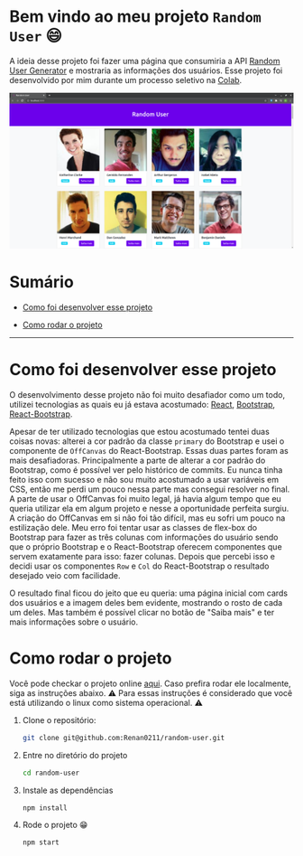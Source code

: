 # Bem vindo ao meu projeto `Random User` :smile:


A ideia desse projeto foi fazer uma página que consumiria a API [Random User Generator](https://randomuser.me/) e mostraria as informações dos usuários. Esse projeto foi desenvolvido por mim durante um processo seletivo na [Colab](https://www.colab.re/).
  
![print da aplicação](https://github.com/Renan0211/random-user/blob/6ecbf576ebeb194a5fa776505f1a1c66a1390b2a/public/Captura%20de%20tela%20de%202021-11-19%2011-14-52.png) 

# Sumário
- [Como foi desenvolver esse projeto](#como-foi-desenvolver-esse-projeto)

- [Como rodar o projeto](#como-rodar-o-projeto)

---


# Como foi desenvolver esse projeto

O desenvolvimento desse projeto não foi muito desafiador como um todo, utilizei tecnologias as quais eu já estava acostumado: [React](https://pt-br.reactjs.org/), [Bootstrap](https://getbootstrap.com/), [React-Bootstrap](https://react-bootstrap.github.io/).

Apesar de ter utilizado tecnologias que estou acostumado tentei duas coisas novas: alterei a cor padrão da classe `primary` do Bootstrap e usei o componente de `OffCanvas` do React-Bootstrap. Essas duas partes foram as mais desafiadoras. 
Principalmente a parte de alterar a cor padrão do Bootstrap, como é possível ver pelo histórico de commits. Eu nunca tinha feito isso com sucesso e não sou muito acostumado a usar variáveis em CSS, então me perdi um pouco nessa parte mas consegui resolver no final.
A parte de usar o OffCanvas foi muito legal, já havia algum tempo que eu queria utilizar ela em algum projeto e nesse a oportunidade perfeita surgiu. A criação do OffCanvas em si não foi tão difícil, mas eu sofri um pouco na estilização dele. Meu erro foi tentar usar as classes de flex-box do Bootstrap para fazer as três colunas com informações do usuário sendo que o próprio Bootstrap e o React-Bootstrap oferecem componentes que servem exatamente para isso: fazer colunas. Depois que percebi isso e decidi usar os componentes `Row` e `Col` do React-Bootstrap o resultado desejado veio com facilidade.

O resultado final ficou do jeito que eu queria: uma página inicial com cards dos usuários e a imagem deles bem evidente, mostrando o rosto de cada um deles. Mas também é possível clicar no botão de "Saiba mais" e ter mais informações sobre o usuário. 
  


# Como rodar o projeto

Você pode checkar o projeto online [aqui](https://renan0211.github.io/). Caso prefira rodar ele localmente, siga as instruções abaixo.
:warning: Para essas instruções é considerado que você está utilizando o linux como sistema operacional. :warning:

1. Clone o repositório:
	```bash
	git clone git@github.com:Renan0211/random-user.git
	```


2. Entre no diretório do projeto
	```bash
	cd random-user
	```
3. Instale as dependências
	```bash
	npm install
	```
4. Rode o projeto :grin:
	```bash
	npm start
	```
  
